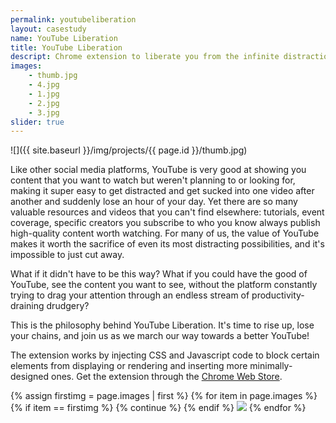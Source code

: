 ```yaml
---
permalink: youtubeliberation
layout: casestudy
name: YouTube Liberation
title: YouTube Liberation
descript: Chrome extension to liberate you from the infinite distraction cycle of YouTube.
images:
    - thumb.jpg
    - 4.jpg
    - 1.jpg
    - 2.jpg
    - 3.jpg
slider: true
---
```


![]({{ site.baseurl }}/img/projects/{{ page.id }}/thumb.jpg)

Like other social media platforms, YouTube is very good at showing you content that you want to watch but weren't planning to or looking for, making it super easy to get distracted and get sucked into one video after another and suddenly lose an hour of your day. Yet there are so many valuable resources and videos that you can't find elsewhere: tutorials, event coverage, specific creators you subscribe to who you know always publish high-quality content worth watching. For many of us, the value of YouTube makes it worth the sacrifice of even its most distracting possibilities, and it's impossible to just cut away.

What if it didn't have to be this way? What if you could have the good of YouTube, see the content you want to see, without the platform constantly trying to drag your attention through an endless stream of productivity-draining drudgery?

This is the philosophy behind YouTube Liberation. It's time to rise up, lose your chains, and join us as we march our way towards a better YouTube!

The extension works by injecting CSS and Javascript code to block certain elements from displaying or rendering and inserting more minimally-designed ones. Get the extension through the [Chrome Web Store](https://chrome.google.com/webstore/detail/youtube-liberation-anti-d/akmmhbokbfhghenajahbcmogcbghiamg).

<div class='highlights'>
    {% assign firstimg = page.images | first %}
    {% for item in page.images %}
    {% if item == firstimg %}
    {% continue %}
    {% endif %}
    <img src='{{ site.baseurl }}/img/projects/{{ page.id }}/{{ item }}'>
    {% endfor %}
</div>